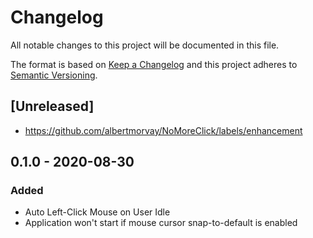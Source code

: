 # Changelog
All notable changes to this project will be documented in this file.

The format is based on [Keep a Changelog](http://keepachangelog.com/en/1.0.0/)
and this project adheres to [Semantic Versioning](http://semver.org/spec/v2.0.0.html).

## [Unreleased]
- https://github.com/albertmorvay/NoMoreClick/labels/enhancement

## 0.1.0 - 2020-08-30
### Added
- Auto Left-Click Mouse on User Idle
- Application won't start if mouse cursor snap-to-default is enabled

